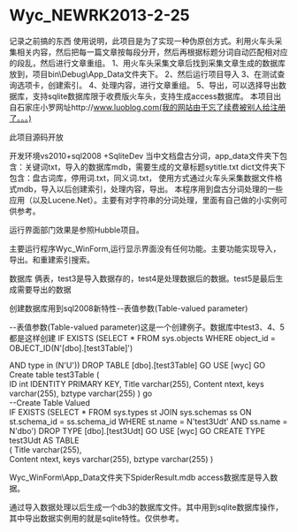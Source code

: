 # Wyc_NEWRK2013-2-25 
记录之前搞的东西
使用说明，此项目是为了实现一种伪原创方式。利用火车头采集相关内容，然后把每一篇文章按每段分开，然后再根据标题分词自动匹配相对应的段乱，然后进行文章重组。
1、用火车头采集文章后找到采集文章生成的数据库放到，项目bin\Debug\App_Data文件夹下。
2、然后运行项目导入
3、在测试查询选项卡，创建索引。
4、处理内容，进行文章重组。
5、导出，可以选择导出数据库，支持sqlite数据库限于收费版火车头，支持生成access数据库。
本项目出自石家庄小罗网址http://www.luoblog.com(我的网站由于忘了续费被别人给注册了。。。)

此项目源码开放

开发环境vs2010+sql2008 +SqliteDev
当中文档盘古分词，app_data文件夹下包含：关键词txt，导入的数据库mdb，需要生成的文章标题sytitle.txt
dict文件夹下包含：盘古词库，停用词.txt，同义词.txt，
使用方式通过火车头采集数据文件格式mdb，导入以后创建索引，处理内容，导出。
本程序用到盘古分词处理的一些应用（以及Lucene.Net）。主要有对字符串的分词处理，里面有自己做的小实例可供参考。

运行界面部门效果是参照Hubble项目。

主要运行程序Wyc_WinForm,运行显示界面没有任何功能。主要功能实现导入，导出。和重建索引搜索。


数据库 俩表，test3是导入数据存的，test4是处理数据后的数据。test5是最后生成需要导出的数据

创建数据库用到sql2008新特性--表值参数(Table-valued parameter)

--表值参数(Table-valued parameter)这是一个创建例子。数据库中test3、4、5都是这样创建
IF EXISTS (SELECT * FROM sys.objects WHERE object_id = OBJECT_ID(N'[dbo].[test3Table]')

AND type in (N'U')) 
DROP TABLE [dbo].[test3Table] 
GO 
USE [wyc] 
GO 
     Create table test3Table
     (  
	   ID int IDENTITY PRIMARY KEY,
       Title varchar(255),
       Content ntext,
       keys varchar(255),
       bztype varchar(255)
     )
     go  
     --Create Table Valued  
IF EXISTS (SELECT * FROM sys.types st JOIN sys.schemas ss ON st.schema_id = ss.schema_id 
WHERE st.name = N'test3Udt' AND ss.name = N'dbo') 
DROP TYPE [dbo].[test3Udt] 
GO 
USE [wyc] 
GO 
     CREATE TYPE test3Udt AS TABLE  
     (
       Title varchar(255),  
       Content ntext,
       keys varchar(255),
       bztype varchar(255)
     )  



Wyc_WinForm\App_Data文件夹下SpiderResult.mdb access数据库是导入数据。

通过导入数据处理以后生成一个db3的数据库文件。其中用到sqlite数据库操作，其中导出数据实例用的就是sqlite特性。仅供参考。
